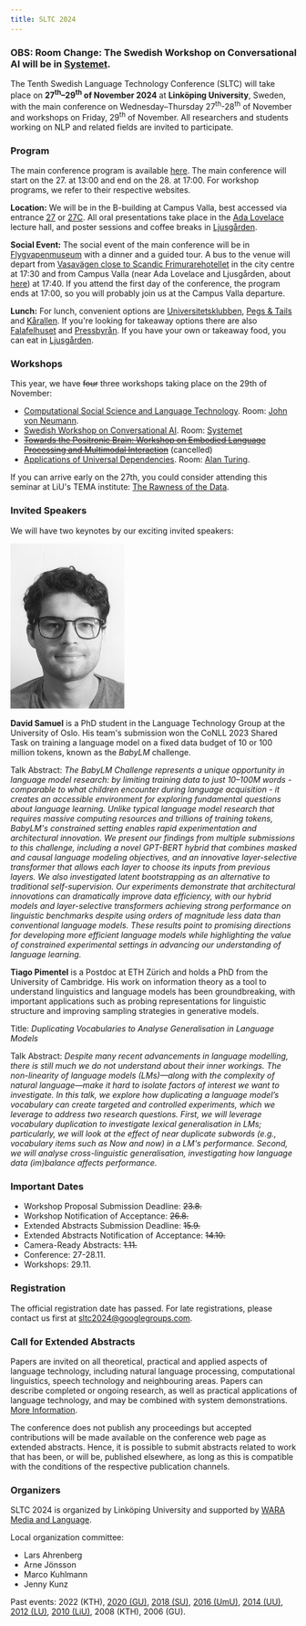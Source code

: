 ```yaml
---
title: SLTC 2024
---
```


### **OBS: Room Change: The Swedish Workshop on Conversational AI will be in [Systemet](https://link.mazemap.com/hoZtsktB)**.

The Tenth Swedish Language Technology Conference (SLTC) will take place on **27<sup>th</sup>–29<sup>th</sup> of November 2024** at **Linköping University**, Sweden, with the main conference on Wednesday–Thursday 27<sup>th</sup>-28<sup>th</sup> of November and workshops on Friday, 29<sup>th</sup> of November. All researchers and students working on NLP and related fields are invited to participate. 


### Program

The main conference program is available [here](https://sltc2024.github.io/schema.html). The main conference will start on the 27. at 13:00 and end on the 28. at 17:00. For workshop programs, we refer to their respective websites. 

**Location:** We will be in the B-building at Campus Valla, best accessed via entrance [27](https://link.mazemap.com/YTslGjcU) or [27C](https://link.mazemap.com/9vvAa1q7). All oral presentations take place in the [Ada Lovelace](https://link.mazemap.com/jbZlc2rS) lecture hall, and poster sessions and coffee breaks in [Ljusgården](https://link.mazemap.com/8HwwYcHB). 

**Social Event:** The social event of the main conference will be in [Flygvapenmuseum](https://flygvapenmuseum.se) with a dinner and a guided tour. A bus to the venue will depart from [Vasavägen close to Scandic Frimurarehotellet](https://maps.app.goo.gl/YiGRQfH3XSsNA43a8) in the city centre at 17:30 and from Campus Valla (near Ada Lovelace and Ljusgården, about [here](https://link.mazemap.com/ERJ9eBud)) at 17:40. If you attend the first day of the conference, the program ends at 17:00, so you will probably join us at the Campus Valla departure. 

**Lunch:** For lunch, convenient options are [Universitetsklubben](https://maps.app.goo.gl/k4xGBfmJ5ufm61Wb9), [Pegs & Tails](https://maps.app.goo.gl/w7aqF1bLzDk3MH9K9) and [Kårallen](https://g.co/kgs/VsTwYfU). If you're looking for takeaway options there are also [Falafelhuset](https://maps.app.goo.gl/XcuW3vMYd5d36hRy5) and [Pressbyrån](https://maps.app.goo.gl/UB5HbUzr24BNzuuW9). If you have your own or takeaway food, you can eat in [Ljusgården](https://link.mazemap.com/8HwwYcHB). 

### Workshops

This year, we have ~~four~~ three workshops taking place on the 29th of November:  

* [Computational Social Science and Language Technology](https://sites.google.com/view/css-language-tech-workshop). Room: [John von Neumann](https://link.mazemap.com/CQpwM9mB).
* [Swedish Workshop on Conversational AI](https://sites.google.com/view/sw-conv-ai-2024/home). Room: [Systemet](https://link.mazemap.com/hoZtsktB)
* ~~[Towards the Positronic Brain: Workshop on Embodied Language Processing and Multimodal Interaction](https://gu-clasp.github.io/language-and-perception/events/positronic-brain/)~~ (cancelled)
* [Applications of Universal Dependencies](https://udapp-sltc-2024.github.io). Room: [Alan Turing](https://link.mazemap.com/iNCSUvXo).

If you can arrive early on the 27th, you could consider attending this seminar at LiU's TEMA institute: [The Rawness of the Data](https://liu.se/en/event/datalab-12-the-rawness-of-the-data).


### Invited Speakers

We will have two keynotes by our exciting invited speakers: 

<img src="pictures/david.jpeg" alt="david" width="200"/>

**David Samuel** is a PhD student in the Language Technology Group at the University of Oslo. His team's submission won the CoNLL 2023 Shared Task on training a language model on a fixed data budget of 10 or 100 million tokens, known as the *BabyLM* challenge. 

Talk Abstract: *The BabyLM Challenge represents a unique opportunity in language model research: by limiting training data to just 10–100M words - comparable to what children encounter during language acquisition - it creates an accessible environment for exploring fundamental questions about language learning. Unlike typical language model research that requires massive computing resources and trillions of training tokens, BabyLM's constrained setting enables rapid experimentation and architectural innovation. We present our findings from multiple submissions to this challenge, including a novel GPT-BERT hybrid that combines masked and causal language modeling objectives, and an innovative layer-selective transformer that allows each layer to choose its inputs from previous layers. We also investigated latent bootstrapping as an alternative to traditional self-supervision. Our experiments demonstrate that architectural innovations can dramatically improve data efficiency, with our hybrid models and layer-selective transformers achieving strong performance on linguistic benchmarks despite using orders of magnitude less data than conventional language models. These results point to promising directions for developing more efficient language models while highlighting the value of constrained experimental settings in advancing our understanding of language learning.*

**Tiago Pimentel** is a Postdoc at ETH Zürich and holds a PhD from the University of Cambridge. His work on information theory as a tool to understand linguistics and language models has been groundbreaking, with important applications such as probing representations for linguistic structure and improving sampling strategies in generative models.

Title: *Duplicating Vocabularies to Analyse Generalisation in Language Models*

Talk Abstract: *Despite many recent advancements in language modelling, there is still much we do not understand about their inner workings. The non-linearity of language models (LMs)—along with the complexity of natural language—make it hard to isolate factors of interest we want to investigate. In this talk, we explore how duplicating a language model’s vocabulary can create targeted and controlled experiments, which we leverage to address two research questions. First, we will leverage vocabulary duplication to investigate lexical generalisation in LMs; particularly, we will look at the effect of near duplicate subwords (e.g., vocabulary items such as Now and now) in a LM's performance. Second, we will analyse cross-linguistic generalisation, investigating how language data (im)balance affects performance.*

### Important Dates

* Workshop Proposal Submission Deadline: ~~23.8.~~
* Workshop Notification of Acceptance: ~~26.8.~~
* Extended Abstracts Submission Deadline: ~~15.9.~~
* Extended Abstracts Notification of Acceptance: ~~14.10.~~
* Camera-Ready Abstracts: ~~1.11.~~ 
* Conference: 27-28.11. 
* Workshops: 29.11.

### Registration

The official registration date has passed. For late registrations, please contact us first at sltc2024@googlegroups.com.

### Call for Extended Abstracts

Papers are invited on all theoretical, practical and applied aspects of language technology, including natural language processing, computational linguistics, speech technology and neighbouring areas. Papers can describe completed or ongoing research, as well as practical applications of language technology, and may be combined with system demonstrations. [More Information](cfp).

The conference does not publish any proceedings but accepted contributions will be made available on the conference web page as extended abstracts. Hence, it is possible to submit abstracts related to work that has been, or will be, published elsewhere, as long as this is compatible with the conditions of the respective publication channels.

### Organizers 

SLTC 2024 is organized by Linköping University and supported by [WARA Media and Language](https://wasp-sweden.org/industrial-cooperation/research-arenas/wara-media-and-language/).  

Local organization committee: 
* Lars Ahrenberg
* Arne Jönsson
* Marco Kuhlmann
* Jenny Kunz

Past events: 2022 (KTH), [2020 (GU)](https://spraakbanken.gu.se/en/sltc2020), [2018 (SU)](https://sltc2018.su.se), [2016 (UmU)](http://sltc2016.cs.umu.se), [2014 (UU)](https://www2.lingfil.uu.se/SLTC2014/), [2012 (LU)](https://nlp.cs.lth.se/events/sltc-2012/), [2010 (LiU)](https://www.ida.liu.se/conferences/sltc2010/), 2008 (KTH), 2006 (GU).

